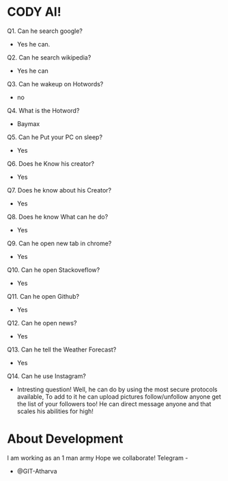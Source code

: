 # CODY AI!

Q1. Can he search google?
- Yes he can.


Q2. Can he search wikipedia?
- Yes he can


Q3. Can he wakeup on Hotwords?
- no


Q4. What is the Hotword?
- Baymax


Q5. Can he Put your PC on sleep?
- Yes


Q6. Does he Know his creator?
- Yes


Q7. Does he know about his Creator?
- Yes


Q8. Does he know What can he do?
- Yes


Q9. Can he open new tab in chrome?
- Yes


Q10. Can he open Stackoveflow?
- Yes


Q11. Can he open Github?
- Yes


Q12. Can he open news?
- Yes


Q13. Can he tell the Weather Forecast?
- Yes

Q14. Can he use Instagram?
- Intresting question! Well, he can do by using the most secure protocols available, To add to it he can upload pictures follow/unfollow anyone get the list of your followers too! He can direct message anyone and that scales his abilities for high!

# About Development
I am working as an 1 man army Hope we collaborate!
Telegram -
- @GIT-Atharva

